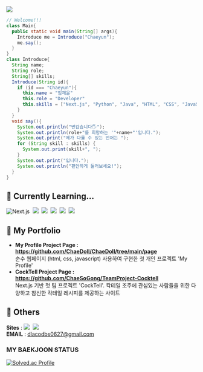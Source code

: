 <img src="https://capsule-render.vercel.app/api?type=rounded&color=auto&height=180&section=header&text=Chaeyun's%20GitHub&fontSize=90" />

```java
// Welcome!!!
class Main{
  public static void main(String[] args){
    Introduce me = Introduce("Chaeyun");
    me.say();
  }
}
class Introduce{
  String name;
  String role;
  String[] skills;
  Introduce(String id){
    if (id === "Chaeyun"){
      this.name = "임채윤"
      this.role = "Developer"
      this.skills = ["Next.js", "Python", "Java", "HTML", "CSS", "JavaScript"];
    }
  }
  void say(){
    System.out.println("반갑습니다🖐️");
    System.out.println(role+"를 희망하는 '"+name+"'입니다.");
    System.out.print("제가 다룰 수 있는 언어는 ");
    for (String skill : skills) {
      System.out.print(skill+", ");
    }
    System.out.print("입니다.");
    System.out.println("편안하게 둘러보세요!");
  }
}
```

## 📖 Currently Learning...  
<img alt="Next.js" src ="https://img.shields.io/badge/Next.js-000000.svg?&style=for-the-badge&logo=Next.js&logoColor=white"/> &nbsp;<img src="https://img.shields.io/badge/Python-3776AB?style=for-the-badge&logo=Python&logoColor=white"/> &nbsp;<img src="https://img.shields.io/badge/JAVA-007396?style=for-the-badge&logo=java&logoColor=white">  &nbsp;<img src="https://img.shields.io/badge/KOTLIN-7F52FF?style=for-the-badge&logo=Kotlin&logoColor=white"/> &nbsp;<img src="https://img.shields.io/badge/UNITY-222324?style=for-the-badge&logo=Unity&logoColor=white"/> &nbsp;<img src="https://img.shields.io/badge/C Sharp-239120?style=for-the-badge&logo=Csharp&logoColor=white"/>  
<!--여기는 아이콘 보관소
Java : <img src="https://img.shields.io/badge/JAVA-007396?style=for-the-badge&logo=java&logoColor=white">
Unity : <img src="https://img.shields.io/badge/UNITY-222324?style=for-the-badge&logo=Unity&logoColor=white"/>
Kotlin : <img src="https://img.shields.io/badge/KOTLIN-7F52FF?style=for-the-badge&logo=Kotlin&logoColor=white"/>
C# : <img src="https://img.shields.io/badge/C Sharp-239120?style=flat&logo=Csharp&logoColor=white"/>
Spring : <img src="https://img.shields.io/badge/SPRING-6DB33F?style=flat&logo=Spring&logoColor=white"/>
Js : <img src="https://img.shields.io/badge/JS-F7DF1E?style=flat&logo=Javascript&logoColor=white"/>
C : <img src="https://img.shields.io/badge/C-A8B9CCF?style=flat&logo=C&logoColor=white"/> 
React : <img src="https://img.shields.io/badge/REACT-61DAFB?style=flat&logo=C&logoColor=black"/>
Next.js : <img alt="Next.js" src ="https://img.shields.io/badge/Next.js-000000.svg?&style=for-the-badge&logo=Next.js&logoColor=white"/> &nbsp;
-->

## 🌱 My Portfolio
- **My Profile Project Page : https://github.com/ChaeDoll/ChaeDoll/tree/main/page**  
  순수 웹페이지 (html, css, javascript) 사용하여 구현한 첫 개인 프로젝트 'My Profile'
- **CockTell Project Page : https://github.com/ChaeSoGong/TeamProject-Cocktell**  
  Next.js 기반 첫 팀 프로젝트 'CockTell'.  칵테일 조주에 관심있는 사람들을 위한 다양하고 참신한 칵테일 레시피를 제공하는 사이트

## 📄 Others
**Sites** : <a href="https://blog.naver.com/codbs0627" target="_blank"><img src="https://img.shields.io/badge/blog-03C75A?style=flat&logo=Naver&logoColor=white"/></a> &nbsp;<a href="https://chaedoll.github.io/ChaeDoll/page/" target="_blank"><img src="https://img.shields.io/badge/Profile-06AC38?style=flat&logo=PagerDuty&logoColor=white"/></a>  
**EMAIL** : dlacodbs0627@gmail.com
  
### MY BAEKJOON STATUS  
[![Solved.ac Profile](http://mazassumnida.wtf/api/v2/generate_badge?boj=dlacodbs0627)](https://solved.ac/dlacodbs0627/)

<!--
**ChaeDoll/ChaeDoll** is a ✨ _special_ ✨ repository because its `README.md` (this file) appears on your GitHub profile.

Here are some ideas to get you started:

- 🔭 I’m currently working on ...
- 🌱 I’m currently learning ...
- 👯 I’m looking to collaborate on ...
- 🤔 I’m looking for help with ...
- 💬 Ask me about ...
- 📫 How to reach me: ...
- 😄 Pronouns: ...
- ⚡ Fun fact: ...
-->
